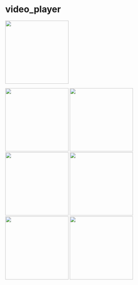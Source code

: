 # video_player





<img src="https://user-images.githubusercontent.com/118456066/229698582-2661b776-7f59-4d49-a0e4-debcd3e82c1c.mp4" width="200px">

<img src="https://user-images.githubusercontent.com/118456066/229697204-bfd38437-4177-4f7a-be41-7b54c491e48d.jpg" width="200px">          <img src="https://user-images.githubusercontent.com/118456066/229697214-6797a782-e407-46d3-a3e1-051b2a1f5400.jpg" width="200px">          <img src="https://user-images.githubusercontent.com/118456066/229697223-b3e7ad3e-dfaf-4a03-aab0-6d5fe82fc70c.jpg" width="200px">          <img src="https://user-images.githubusercontent.com/118456066/229697238-d7a5917b-5187-4f6c-b8d3-2e1f91e94802.jpg" width="200px">          <img src="https://user-images.githubusercontent.com/118456066/229697293-6d8ba8a3-fea0-4b23-928a-3319d6f6431d.jpg" width="200px">          <img src="https://user-images.githubusercontent.com/118456066/229697533-73aca874-d1f1-407a-a0ff-c0ebc751c204.jpg" width="200px">
